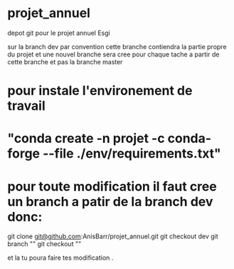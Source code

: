 # projet_annuel
depot git pour le projet annuel Esgi

sur la branch dev par convention cette branche contiendra la partie propre du projet et une nouvel branche sera cree pour chaque tache a partir de cette branche et pas la branche master


# pour instale l'environement de travail

# "conda create -n projet -c conda-forge  --file ./env/requirements.txt"


# pour toute modification il faut cree un branch a patir de la branch dev donc:
git clone git@github.com:AnisBarr/projet_annuel.git
git checkout dev 
git branch "<ta-nouvelle-branch>"
git checkout "<ta-nouvelle-branch>"

et la tu poura faire tes modification .
